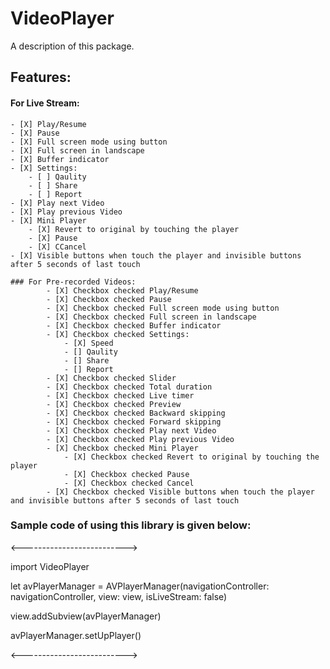 # VideoPlayer

A description of this package.

## Features:
#### For Live Stream:
    - [X] Play/Resume
    - [X] Pause
    - [X] Full screen mode using button
    - [X] Full screen in landscape
    - [X] Buffer indicator
    - [X] Settings: 
        - [ ] Qaulity
        - [ ] Share
        - [ ] Report
    - [X] Play next Video
    - [X] Play previous Video
    - [X] Mini Player
        - [X] Revert to original by touching the player
        - [X] Pause
        - [X] CCancel
    - [X] Visible buttons when touch the player and invisible buttons after 5 seconds of last touch
        
    ### For Pre-recorded Videos:
            - [X] Checkbox checked Play/Resume
            - [X] Checkbox checked Pause
            - [X] Checkbox checked Full screen mode using button
            - [X] Checkbox checked Full screen in landscape
            - [X] Checkbox checked Buffer indicator
            - [X] Checkbox checked Settings: 
                - [X] Speed
                - [] Qaulity
                - [] Share
                - [] Report
            - [X] Checkbox checked Slider
            - [X] Checkbox checked Total duration
            - [X] Checkbox checked Live timer
            - [X] Checkbox checked Preview
            - [X] Checkbox checked Backward skipping 
            - [X] Checkbox checked Forward skipping
            - [X] Checkbox checked Play next Video
            - [X] Checkbox checked Play previous Video
            - [X] Checkbox checked Mini Player
                - [X] Checkbox checked Revert to original by touching the player
                - [X] Checkbox checked Pause
                - [X] Checkbox checked Cancel
            - [X] Checkbox checked Visible buttons when touch the player and invisible buttons after 5 seconds of last touch
    

### Sample code of using this library is given below:

<-------------------------->

import VideoPlayer

let avPlayerManager = AVPlayerManager(navigationController: navigationController, view: view, isLiveStream: false)
        
view.addSubview(avPlayerManager)
        
avPlayerManager.setUpPlayer()

<-------------------------->
